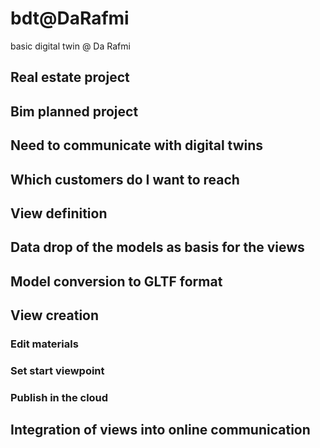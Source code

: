 # bdt@DaRafmi
basic digital twin @ Da Rafmi

## Real estate project

## Bim planned project

## Need to communicate with digital twins

## Which customers do I want to reach

## View definition

## Data drop of the models as basis for the views

## Model conversion to GLTF format

## View creation

### Edit materials
   
### Set start viewpoint
   
### Publish in the cloud
   
## Integration of views into online communication
